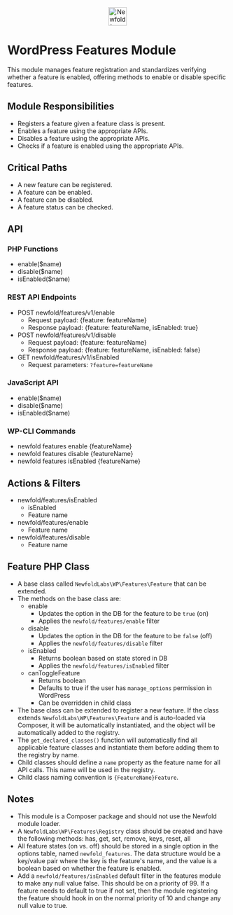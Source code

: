<div style="text-align: center;">
 <a href="https://newfold.com/" target="_blank">
  <img src="https://newfold.com/content/experience-fragments/newfold/site-header/master/_jcr_content/root/header/logo.coreimg.svg/1621395071423/newfold-digital.svg" alt="Newfold Logo" title="Newfold Digital" height="42" />
 </a>
</div>

# WordPress Features Module

This module manages feature registration and standardizes verifying whether a feature is enabled, offering methods to enable or disable specific features.

## Module Responsibilities
- Registers a feature given a feature class is present.
- Enables a feature using the appropriate APIs.
- Disables a feature using the appropriate APIs.
- Checks if a feature is enabled using the appropriate APIs.

## Critical Paths
- A new feature can be registered.
- A feature can be enabled.
- A feature can be disabled.
- A feature status can be checked.

## API

### PHP Functions
- enable($name)
- disable($name)
- isEnabled($name)

### REST API Endpoints
- POST newfold/features/v1/enable
  - Request payload: {feature: featureName}
  - Response payload: {feature: featureName, isEnabled: true}
- POST newfold/features/v1/disable
  - Request payload: {feature: featureName}
  - Response payload: {feature: featureName, isEnabled: false}
- GET newfold/features/v1/isEnabled
  - Request parameters: `?feature=featureName`

### JavaScript API
- enable($name)
- disable($name)
- isEnabled($name)

### WP-CLI Commands
- newfold features enable {featureName}
- newfold features disable {featureName}
- newfold features isEnabled {featureName}

## Actions & Filters
- newfold/features/isEnabled
  - isEnabled
  - Feature name
- newfold/features/enable
  - Feature name
- newfold/features/disable
  - Feature name

## Feature PHP Class
- A base class called `NewfoldLabs\WP\Features\Feature` that can be extended.
- The methods on the base class are:
  - enable
    - Updates the option in the DB for the feature to be `true` (on)
    - Applies the `newfold/features/enable` filter
  - disable
    - Updates the option in the DB for the feature to be `false` (off)
    - Applies the `newfold/features/disable` filter
  - isEnabled
    - Returns boolean based on state stored in DB
    - Applies the `newfold/features/isEnabled` filter
  - canToggleFeature
    - Returns boolean
    - Defaults to true if the user has `manage_options` permission in WordPress
    - Can be overridden in child class
- The base class can be extended to register a new feature. If the class extends `NewfoldLabs\WP\Features\Feature` and is auto-loaded via Composer, it will be automatically instantiated, and the object will be automatically added to the registry.
- The `get_declared_classes()` function will automatically find all applicable feature classes and instantiate them before adding them to the registry by name.
- Child classes should define a `name` property as the feature name for all API calls. This name will be used in the registry.
- Child class naming convention is `{FeatureName}Feature`.

## Notes
- This module is a Composer package and should not use the Newfold module loader.
- A `NewfoldLabs\WP\Features\Registry` class should be created and have the following methods: has, get, set, remove, keys, reset, all
- All feature states (on vs. off) should be stored in a single option in the options table, named `newfold_features`. The data structure would be a key/value pair where the key is the feature's name, and the value is a boolean based on whether the feature is enabled.
- Add a `newfold/features/isEnabled` default filter in the features module to make any null value false. This should be on a priority of 99. If a feature needs to default to true if not set, then the module registering the feature should hook in on the normal priority of 10 and change any null value to true.
